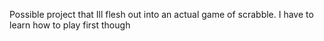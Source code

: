 Possible project that Ill flesh out into an actual game of scrabble. I have to learn how to play first though